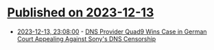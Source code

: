 # [Published on 2023-12-13](index.md)

* [2023-12-13, 23:08:00](https://soylentnews.org/article.pl?sid=23/12/12/076249&from=rss) - [DNS Provider Quad9 Wins Case in German Court Appealing Against Sony's DNS Censorship](https://soylentnews.org/article.pl?sid=23/12/12/076249&from=rss)
